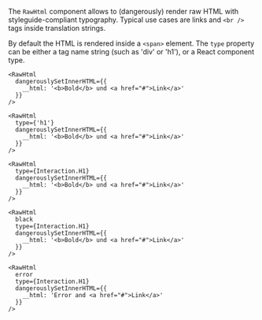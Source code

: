 The `RawHtml` component allows to (dangerously) render raw HTML with styleguide-compliant typography. Typical use cases are links and `<br />` tags inside translation strings.

By default the HTML is rendered inside a `<span>` element. The `type` property can be either a tag name string (such as 'div' or 'h1'), or a React component type.

```react|span-6
<RawHtml
  dangerouslySetInnerHTML={{
    __html: '<b>Bold</b> und <a href="#">Link</a>'
  }}
/>
```

```react|span-6
<RawHtml
  type={'h1'}
  dangerouslySetInnerHTML={{
    __html: '<b>Bold</b> und <a href="#">Link</a>'
  }}
/>
```

```react|span-6
<RawHtml
  type={Interaction.H1}
  dangerouslySetInnerHTML={{
    __html: '<b>Bold</b> und <a href="#">Link</a>'
  }}
/>
```

```react|span-6
<RawHtml
  black
  type={Interaction.H1}
  dangerouslySetInnerHTML={{
    __html: '<b>Bold</b> und <a href="#">Link</a>'
  }}
/>
```

```react|span-6
<RawHtml
  error
  type={Interaction.H1}
  dangerouslySetInnerHTML={{
    __html: 'Error and <a href="#">Link</a>'
  }}
/>
```
